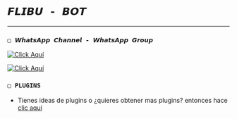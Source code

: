 # `𝙁𝙇𝙄𝘽𝙐 - 𝘽𝙊𝙏`

------------------

### `▢ 𝙒𝙝𝙖𝙩𝙨𝘼𝙥𝙥 𝘾𝙝𝙖𝙣𝙣𝙚𝙡 - 𝙒𝙝𝙖𝙩𝙨𝘼𝙥𝙥 𝙂𝙧𝙤𝙪𝙥`

[![Click Aquí](https://img.shields.io/badge/Canal-flibubot-25D366?style=for-the-badge&logo=Youtube&logoColor=white)](https://youtube.com/@flibu_gaming)

[![Click Aquí](https://img.shields.io/badge/Grupo-Soporte-25D366?style=for-the-badge&logo=whatsapp&logoColor=white)](https://chat.whatsapp.com/LdFI6GQ716X0y1EmgqhUVA)

<!-- > [ ℹ️ ] En los grupos de soporte no se permiten bots.

### `▢ BOTS OFICIALES (INACTIVOS)`

<a href="https://wa.me5219991402134?text=!menu"><img alt="Bot Oficial" src="https://img.shields.io/badge/Bot - Oficial-00FFFF?style=for-the-badge&logo=whatsapp&logoColor=white"/></a>

<a href="https://wa.me/5219993404349?text=!menu"><img alt="Bot Oficial2" src="https://img.shields.io/badge/Bot - Oficial2-00FFFF?style=for-the-badge&logo=whatsapp&logoColor=white"/></a> -->

### `▢ PLUGINS`
- Tienes ideas de plugins o ¿quieres obtener mas plugins? entonces hace [clic aquí](https://wa.me/+212645106267)

